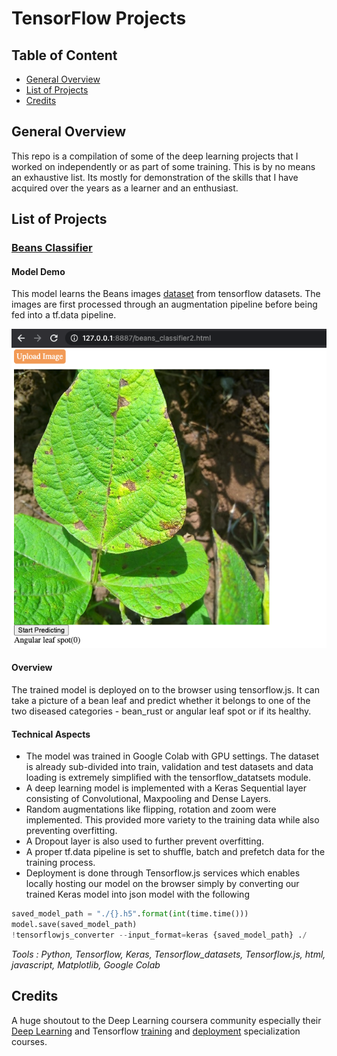 # TensorFlow Projects

## Table of Content
 * [General Overview](#overview)
 * [List of Projects](#projects)
 * [Credits](#credits)

## General Overview
This repo is a compilation of some of the deep learning projects that I worked on independently or as part of some training. This is by no means an exhaustive list. Its mostly for demonstration of the skills that I have acquired over the years as a learner and an enthusiast.

## List of Projects

### [Beans Classifier](https://github.com/jyotisman-ds/TensorFlow_projects/blob/main/Beans_fullCalssifier.ipynb)

#### Model Demo
This model learns the Beans images [dataset](https://www.tensorflow.org/datasets/catalog/beans) from tensorflow datasets. The images are first processed through an augmentation pipeline before being fed into  a tf.data pipeline.

![Browser Model](/images/PredictingBeans.png)

#### Overview
The trained model is deployed on to the browser using tensorflow.js. It can take a picture of a bean leaf and predict whether it belongs to one of the two diseased categories - bean_rust or angular leaf spot or if its healthy.  

#### Technical Aspects
- The model was trained in Google Colab with GPU settings. The dataset is already sub-divided into train, validation and test datasets and data loading is extremely simplified with the tensorflow_datatsets module.
- A deep learning model is implemented with a Keras Sequential layer consisting of Convolutional, Maxpooling and Dense Layers.
- Random augmentations like flipping, rotation and zoom were implemented. This provided more variety to the training data while also preventing overfitting.
- A Dropout layer is also used to further prevent overfitting.
- A proper tf.data pipeline is set to shuffle, batch and prefetch data for the training process.
- Deployment is done through Tensorflow.js services which enables locally hosting our model on the browser simply by converting our trained Keras model into json model with the following
```python
saved_model_path = "./{}.h5".format(int(time.time()))
model.save(saved_model_path)
!tensorflowjs_converter --input_format=keras {saved_model_path} ./
```
_Tools : Python, Tensorflow, Keras, Tensorflow_datasets, Tensorflow.js, html, javascript, Matplotlib, Google Colab_

## Credits
A huge shoutout to the Deep Learning coursera community especially their [Deep Learning](https://www.coursera.org/specializations/deep-learning) and Tensorflow [training](https://www.coursera.org/professional-certificates/tensorflow-in-practice) and [deployment](https://www.coursera.org/specializations/tensorflow-data-and-deployment) specialization courses.
